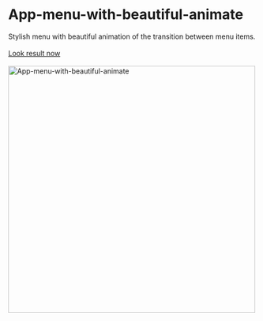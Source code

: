 # App-menu-with-beautiful-animate
Stylish menu with beautiful animation of the transition between menu items.
<br><br><a href="https://mapbiz.ru/sovremennoe-menyu-s-krasivoj-animacziej/">Look result now</a>
<br><br><img src="https://mapbiz.ru/wp-content/uploads/2022/09/frame-6.png" width="500" alt="App-menu-with-beautiful-animate">
